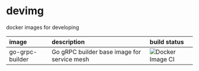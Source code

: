 # devimg
docker images for developing

|image|description|build status|
|:--|:--|:--|
|go-grpc-builder| Go gRPC builder base image for service mesh|![Docker Image CI](https://github.com/promptitude/devimg/workflows/Docker%20Image%20CI/badge.svg)|
